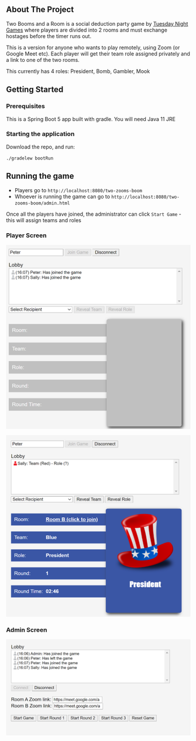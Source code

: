 ## About The Project


Two Booms and a Room is a social deduction party game by [Tuesday Night Games](https://www.tuesdayknightgames.com/tworoomsandaboom) where players are divided into 2 rooms and must exchange hostages before the timer runs out.

This is a version for anyone who wants to play remotely, using Zoom (or Google Meet etc). Each player will get their team role assigned privately and a link to one of the two rooms. 

This currently has 4 roles: President, Bomb, Gambler, Mook

## Getting Started

### Prerequisites
This is a Spring Boot 5 app built with gradle. 
You will need Java 11 JRE

### Starting the application
Download the repo, and run:

```
./gradelew bootRun
```


## Running the game

- Players go to `http://localhost:8080/two-zooms-boom`
- Whoever is running the game can go to `http://localhost:8080/two-zooms-boom/admin.html`

Once all the players have joined, the administrator can click `Start Game` - this will assign teams and roles

### Player Screen
![Game Start](https://github.com/evilearthwormjim/two-zooms-and-a-boom/blob/master/README/game-start.png)

![Game Running](https://github.com/evilearthwormjim/two-zooms-and-a-boom/blob/master/README/role-assigned.png)

### Admin Screen
![Admin Screen](https://github.com/evilearthwormjim/two-zooms-and-a-boom/blob/master/README/admin.png)
